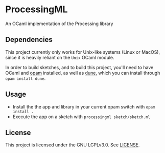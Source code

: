 # ProcessingML
An OCaml implementation of the Processing library

## Dependencies
This project currently only works for Unix-like systems (Linux or MacOS), since it is heavily reliant on the `Unix` OCaml module.

In order to build sketches, and to build this project, you'll need to have OCaml and [opam](https://opam.ocaml.org/) installed, as well as [dune](https://github.com/ocaml/dune), which you can install through `opam install dune`.

## Usage
* Install the the app and library in your current opam switch with `opam install .`
* Execute the app on a sketch with `processingml sketch/sketch.ml`

## License
This project is licensed under the GNU LGPLv3.0. See [LICENSE](LICENSE).
